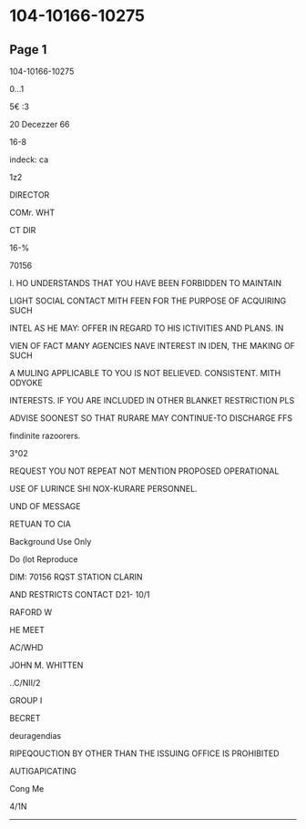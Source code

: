 # 104-10166-10275

## Page 1

104-10166-10275

0...1

5€ :3

20 Decezzer 66

16-8

indeck: ca

1z2

DIRECTOR

COMr. WHT

CT DIR

16-%

70156

I. HO UNDERSTANDS THAT YOU HAVE BEEN FORBIDDEN TO MAINTAIN

LIGHT SOCIAL CONTACT MITH FEEN FOR THE PURPOSE OF ACQUIRING SUCH

INTEL AS HE MAY: OFFER IN REGARD TO HIS ICTIVITIES AND PLANS. IN

VIEN OF FACT MANY AGENCIES NAVE INTEREST IN IDEN, THE MAKING OF SUCH

A MULING APPLICABLE TO YOU IS NOT BELIEVED. CONSISTENT. MITH ODYOKE

INTERESTS. IF YOU ARE INCLUDED IN OTHER BLANKET RESTRICTION PLS

ADVISE SOONEST SO THAT RURARE MAY CONTINUE-TO DISCHARGE FFS

findinite razoorers.

3°02

REQUEST YOU NOT REPEAT NOT MENTION PROPOSED OPERATIONAL

USE OF LURINCE SHI NOX-KURARE PERSONNEL.

UND OF MESSAGE

RETUAN TO CIA

Background Use Only

Do (lot Reproduce

DIM: 70156 RQST STATION CLARIN

AND RESTRICTS CONTACT D21- 10/1

RAFORD W

HE MEET

AC/WHD

JOHN M. WHITTEN

..C/NII/2

GROUP I

BECRET

deuragendias

RIPEQOUCTION BY OTHER THAN THE ISSUING OFFICE IS PROHIBITED

AUTIGAPICATING

Cong Me

4/1N

---

